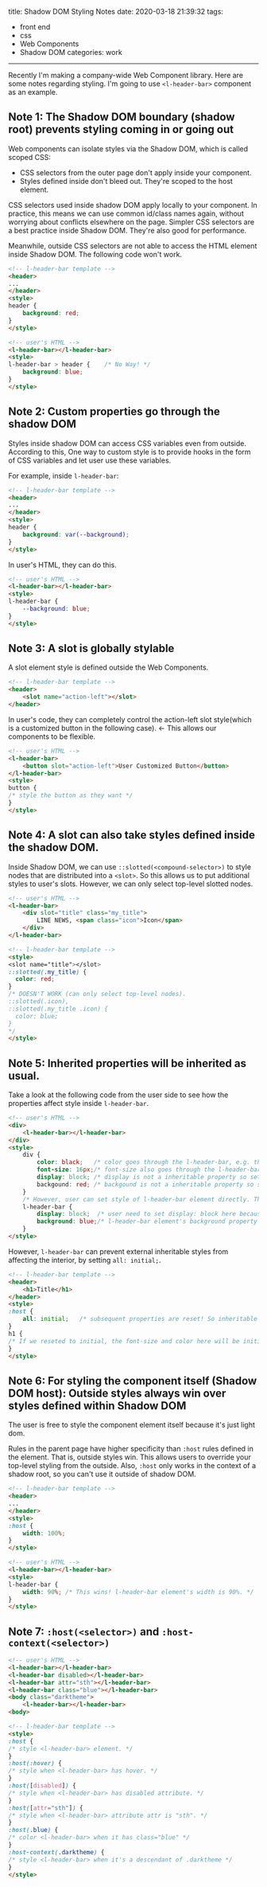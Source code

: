 title: Shadow DOM Styling Notes
date: 2020-03-18 21:39:32
tags:
  - front end
  - css
  - Web Components
  - Shadow DOM
categories: work
---

Recently I'm making a company-wide Web Component library. Here are some notes regarding styling. I'm going to use `<l-header-bar>` component as an example.

## Note 1: The Shadow DOM boundary (shadow root) prevents styling coming in or going out

Web components can isolate styles via the Shadow DOM, which is called scoped CSS:

- CSS selectors from the outer page don't apply inside your component.
- Styles defined inside don't bleed out. They're scoped to the host element.

CSS selectors used inside shadow DOM apply locally to your component. In practice, this means we can use common id/class names again, without worrying about conflicts elsewhere on the page. Simpler CSS selectors are a best practice inside Shadow DOM. They're also good for performance.

Meanwhile, outside CSS selectors are not able to access the HTML element inside Shadow DOM. The following code won't work.

```html
<!-- l-header-bar template -->
<header>
...
</header>
<style>
header {
    background: red;
}
</style>
```
```html
<!-- user's HTML -->
<l-header-bar></l-header-bar>
<style>
l-header-bar > header {    /* No Way! */
    background: blue;
}
</style>
```

<!-- more -->

## Note 2: Custom properties go through the shadow DOM

Styles inside shadow DOM can access CSS variables even from outside.
According to this, One way to custom style is to provide hooks in the form of CSS variables and let user use these variables.

For example, inside `l-header-bar`:
```html
<!-- l-header-bar template -->
<header>
...
</header>
<style>
header {
    background: var(--background);
}
</style>
```
In user's HTML, they can do this.
```html
<!-- user's HTML -->
<l-header-bar></l-header-bar>
<style>
l-header-bar {
    --background: blue;
}
</style>
```

## Note 3: A slot is globally stylable

A slot element style is defined outside the Web Components.

```html
<!-- l-header-bar template -->
<header>
    <slot name="action-left"></slot>
</header>
```

In user's code, they can completely control the action-left slot style(which is a customized button in the following case). ← This allows our components to be flexible.

```html
<!-- user's HTML -->
<l-header-bar>
    <button slot="action-left">User Customized Button</button>
</l-header-bar>
<style>
button {
/* style the button as they want */
}
</style>
```

## Note 4: A slot can also take styles defined inside the shadow DOM.

Inside Shadow DOM, we can use `::slotted(<compound-selector>)` to style nodes that are distributed into a `<slot>`. So this allows us to put additional styles to user's slots. However, we can only select top-level slotted nodes.

```html
<!-- user's HTML -->
<l-header-bar>
    <div slot="title" class="my_title">
        LINE NEWS, <span class="icon">Icon</span>
    </div>
</l-header-bar>
```
```html
<!-- l-header-bar template -->
<style>
<slot name="title"></slot>
::slotted(.my_title) {
  color: red;
}
/* DOESN'T WORK (can only select top-level nodes).
::slotted(.icon),
::slotted(.my_title .icon) {
  color: blue;
}
*/
</style>
```

## Note 5: Inherited properties will be inherited as usual.

Take a look at the following code from the user side to see how the properties affect style inside `l-header-bar`.

```html
<!-- user's HTML -->
<div>
    <l-header-bar></l-header-bar>
</div>
<style>
    div {
        color: black;   /* color goes through the l-header-bar, e.g. the text color inside l-header-bar is inherited from this. */
        font-size: 16px;/* font-size also goes through the l-header-bar. */
        display: block; /* display is not a inheritable property so setting this does not make the display property of l-header-bar also become block. */
        backgound: red; /* backgound is not a inheritable property so setting this does not make the background property of l-header-bar also become red. But since background property defaults to transparent, so in act, l-header-bar can get a red background. */
    }
    /* However, user can set style of l-header-bar element directly. The code below would work */
    l-header-bar {
        display: block;  /* user need to set display: block here because display property won't inherit parents' display value. Custom elements are display: inline by default. */
        background: blue;/* l-header-bar element's background property will be set to blue. */
    }
</style>
```

However, `l-header-bar` can prevent external inheritable styles from affecting the interior, by setting `all: initial;`.

```html
<!-- l-header-bar template -->
<header>
    <h1>Title</h1>
</header>
<style>
:host {
    all: initial;   /* subsequent properties are reset! So inheritable styles from outside cannot cross the shadow boundary */
}
h1 {
/* If we reseted to initial, the font-size and color here will be initial value of h1. Otherwise, it will inherit (16px black) from the outside div. */
}
</style>
```

## Note 6: For styling the component itself (Shadow DOM host): Outside styles always win over styles defined within Shadow DOM

The user is free to style the component element itself because it's just light dom.

Rules in the parent page have higher specificity than `:host` rules defined in the element. That is, outside styles win. This allows users to override your top-level styling from the outside. Also, `:host` only works in the context of a shadow root, so you can't use it outside of shadow DOM.

```html
<!-- l-header-bar template -->
<header>
...
</header>
<style>
:host {
    width: 100%;
}
</style>
```

```html
<!-- user's HTML -->
<l-header-bar></l-header-bar>
<style>
l-header-bar {
    width: 90%; /* This wins! l-header-bar element's width is 90%. */
}
</style>
```

## Note 7: `:host(<selector>)` and `:host-context(<selector>)`
```html
<!-- user's HTML -->
<l-header-bar></l-header-bar>
<l-header-bar disabled></l-header-bar>
<l-header-bar attr="sth"></l-header-bar>
<l-header-bar class="blue"></l-header-bar>
<body class="darktheme">
    <l-header-bar></l-header-bar>
<body>
```
```html
<!-- l-header-bar template -->
<style>
:host {
/* style <l-header-bar> element. */
}
:host(:hover) {
/* style when <l-header-bar> has hover. */
}
:host([disabled]) {
/* style when <l-header-bar> has disabled attribute. */
}
:host([attr="sth"]) {
/* style when <l-header-bar> attribute attr is "sth". */
}
:host(.blue) {
/* color <l-header-bar> when it has class="blue" */
}
:host-context(.darktheme) {
/* style <l-header-bar> when it's a descendant of .darktheme */
}
</style>
```

